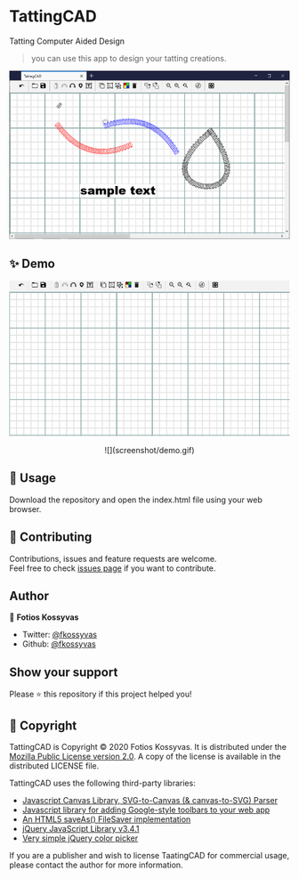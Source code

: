 # TattingCAD
Tatting Computer Aided Design
> you can use this app to design your tatting creations.

![](screenshot/screenshot.png)

## ✨ Demo

![](screenshot/demo.gif)

<p align="center">
![](screenshot/demo.gif)
</p>


## 🚀 Usage

Download the repository and open the index.html file using your web browser.

## 🤝 Contributing

Contributions, issues and feature requests are welcome.<br />
Feel free to check [issues page](https://github.com/fkossyvas/TattingCAD/issues) if you want to contribute.<br />

## Author

👤 **Fotios Kossyvas**

- Twitter: [@fkossyvas](https://twitter.com/fkossyvas)
- Github: [@fkossyvas](https://github.com/fkossyvas)

## Show your support

Please ⭐️ this repository if this project helped you!

## 📝 Copyright

TattingCAD is Copyright © 2020 Fotios Kossyvas. It is distributed under the [Mozilla Public License version 2.0](https://www.mozilla.org/MPL/2.0/). A copy of the license is available in the distributed LICENSE file.

TattingCAD uses the following third-party libraries:
- [Javascript Canvas Library, SVG-to-Canvas (& canvas-to-SVG) Parser](https://github.com/fabricjs/fabric.js)
- [Javascript library for adding Google-style toolbars to your web app](https://github.com/danielktaylor/gToolbars.js)
- [An HTML5 saveAs() FileSaver implementation](https://github.com/eligrey/FileSaver.js)
- [jQuery JavaScript Library v3.4.1](https://jquery.com/)
- [Very simple jQuery color picker](https://github.com/tkrotoff/jquery-simplecolorpicker)

If you are a publisher and wish to license TaatingCAD for commercial usage, please contact the author for more information.
